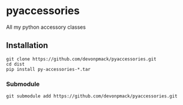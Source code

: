 # pyaccessories
All my python accessory classes

## Installation

```console
git clone https://github.com/devonpmack/pyaccessories.git
cd dist
pip install py-accessories-*.tar
```

### Submodule
```console
git submodule add https://github.com/devonpmack/pyaccessories.git
```
